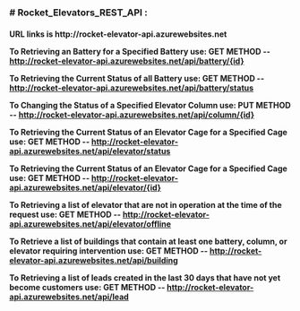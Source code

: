 
###  # Rocket_Elevators_REST_API :
<h4> URL links is http://rocket-elevator-api.azurewebsites.net 
  

To Retrieving an Battery for a Specified Battery use:
GET METHOD -- http://rocket-elevator-api.azurewebsites.net/api/battery/{id}

To Retrieving the Current Status of all Battery use:
GET METHOD -- http://rocket-elevator-api.azurewebsites.net/api/battery/status

To Changing the Status of a Specified Elevator Column use:
PUT METHOD -- http://rocket-elevator-api.azurewebsites.net/api/column/{id}

To Retrieving the Current Status of an Elevator Cage for a Specified Cage use:
GET METHOD -- http://rocket-elevator-api.azurewebsites.net/api/elevator/status

To Retrieving the Current Status of an Elevator Cage for a Specified Cage use:
GET METHOD -- http://rocket-elevator-api.azurewebsites.net/api/elevator/{id}

To Retrieving a list of elevator that are not in operation at the time of the request use:
GET METHOD -- http://rocket-elevator-api.azurewebsites.net/api/elevator/offline

To Retrieve a list of buildings that contain at least one battery, column, or elevator requiring intervention use:
GET METHOD -- http://rocket-elevator-api.azurewebsites.net/api/building

To Retrieving a list of leads created in the last 30 days that have not yet become customers use:
GET METHOD -- http://rocket-elevator-api.azurewebsites.net/api/lead




